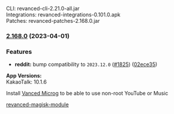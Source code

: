 CLI: revanced-cli-2.21.0-all.jar  
Integrations: revanced-integrations-0.101.0.apk  
Patches: revanced-patches-2.168.0.jar  

### [2.168.0](https://github.com/revanced/revanced-patches/compare/v2.167.0...v2.168.0) (2023-04-01)
### Features
* **reddit:** bump compatibility to `2023.12.0` ([#1825](https://github.com/revanced/revanced-patches/issues/1825)) ([02ece35](https://github.com/revanced/revanced-patches/commit/02ece35fadd1288c36adea502363a7284552e6f6))

  
**App Versions:**  
KakaoTalk: 10.1.6  

Install [Vanced Microg](https://github.com/TeamVanced/VancedMicroG/releases) to be able to use non-root YouTube or Music  

[revanced-magisk-module](https://github.com/j-hc/revanced-magisk-module)  
